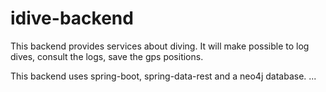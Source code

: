 # idive-backend

This backend provides services about diving. It will make possible to log dives, consult the logs, save the gps positions.

This backend uses spring-boot, spring-data-rest and a neo4j database.
...
